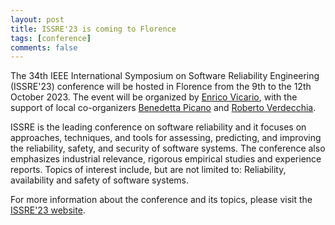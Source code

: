 ```yaml
---
layout: post
title: ISSRE'23 is coming to Florence
tags: [conference]
comments: false
---
```


The 34th IEEE International Symposium on Software Reliability Engineering (ISSRE'23) conference will be hosted in Florence from the 9th to the 12th October 2023. The event will be organized by [Enrico Vicario](https://stlab.dinfo.unifi.it/vicario/), with the support of local co-organizers [Benedetta Picano](https://daconets.com/team/88-2/) and [Roberto Verdecchia](https://robertoverdecchia.github.io/).

ISSRE is the leading conference on software reliability and it focuses on approaches, techniques, and tools for assessing, predicting, and improving the reliability, safety, and security of software systems. The conference also emphasizes industrial relevance, rigorous empirical studies and experience reports. Topics of interest include, but are not limited to: Reliability, availability and safety of software systems.

For more information about the conference and its topics, please visit the [ISSRE'23 website](https://issre.github.io/2023/).

<!--
At the ACM/IEEE 25th International Conference on Model Driven Engineering Languages and Systems (MODELS 2022), the SoSyM-first Paper Award was awarded to the study "Blended Modeling in Commercial and Open-source Model-Driven Software Engineering Tools: A Systematic Study" by Istvan David, Malvina Latifaj, Jakob Pietron, Weixing Zhang, Federico Ciccozzi, Ivano Malavolta (member of the S2 group at the VU), Alexander Raschke, Jan-Philipp Steghöfer. The paper and replication package are available here: [http://www.ivanomalavolta.com/files/papers/SOSYM_2022.pdf](http://www.ivanomalavolta.com/files/papers/SOSYM_2022.pdf).

The paper is the result of a collaboration funded by the Rijksdienst voor Ondernemend Nederland (RVO) through the [ITEA3 BUMBLE project](https://blended-modeling.github.io/) (18006).

![SOSYMFIRST](/files/posts/sosym-first-paper-award.jpg){: .mx-auto.d-block :}

-->
